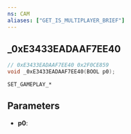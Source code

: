 ```yaml
---
ns: CAM
aliases: ["GET_IS_MULTIPLAYER_BRIEF"]
---
```

## _0xE3433EADAAF7EE40 

```c
// 0xE3433EADAAF7EE40 0x2F0CE859
void _0xE3433EADAAF7EE40(BOOL p0);
```

```
SET_GAMEPLAY_*
```

## Parameters
* **p0**: 


